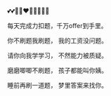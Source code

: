 💕💕💖💖❤️‍🔥😍😘🥰🤗

每天完成力扣题，千万offer到手里。

你不刷题我刷题， 我的工资没问题。 

请你向我学学习， 不然能力被质疑。

磨磨唧唧不刷题， 孩子都能叫你姨。

睡前再刷一道题， 梦里答案来找你。

